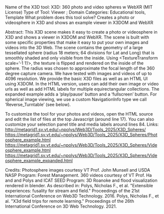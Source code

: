Name of the X3D tool: X3D: 360 photo and video spheres w WebXR (MIT License)
Type of Tool: Viewer ; Domain Categories: Educational tools, Template
What problem does this tool solve? Creates a photo or videosphere in X3D and shows an example viewer in X3DOM and WebXR

Abstract:
This X3D scene makes it easy to create a photo or videosphere in X3D and shows a viewer in X3DOM and WebXR. The scene is built with some specific properties that make it easy to put your own images and videos into the 3D Web. The scene contains the geometry of a large tessellated sphere (radius 18 meters; 64 divisions for Lat and Long) that is smoothly shaded and only visible from the inside. Using <TextureTransform scale=’-1 1’/>, the texture is flipped and rendered on the inside of the sphere. The radius was chosen to approximate the focal length of the 360 degree capture camera. We have tested with images and videos of up to 4096 resolution. We provide the basic X3D files as well as an HTML UI using X3DOM. In the HTML version, users can add their own image or video urls as well as add HTML labels for multiple equirectangular collections. The expanded example adds a ‘play/pause’ button and a ‘fullscreen’ button. For spherical image viewing, we use a custom NavigationInfo type we call ‘Reverse_Turntable’ (see below).


To customize the tool for your photos and videos, open the HTML source and edit the list of files at the top Javascript (around line 17). You can also customize your selection panel title and media labels around lines 84.
Links:
http://metagrid1.sv.vt.edu/~npolys/Web3D/Tools_2025/X3D_Spheres/
https://metagrid1.sv.vt.edu/~npolys/Web3D/Tools_2025/X3D_Spheres/Photosphere_example.html
https://metagrid1.sv.vt.edu/~npolys/Web3D/Tools_2025/X3D_Spheres/Videosphere_example.html
https://metagrid1.sv.vt.edu/~npolys/Web3D/Tools_2025/X3D_Spheres/Videosphere_example_expanded.html

Credits:
Photosphere images courtesy VT Prof. John Munsell and USDA NASP Program: Forest Management.
360 videos courtesy of VT Prof. Ha and and Polys and ICAT SEED Program: 3D Roanoke and flood visualization rendered in blender.
As described in:
Polys, Nicholas F., et al. "Extensible experiences: fusality for stream and field." Proceedings of the 21st International Conference on Web3D Technology. 2016.
Polys, Nicholas F., et al. "X3d field trips for remote learning." Proceedings of the 26th International Conference on 3D Web Technology. 2021.
